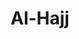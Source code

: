 ---
title: "Al-Hajj"
arabic: "الحج"
no: 22
arabic_no: ٢٢
ayah: 78
prev: al-anbiya
next: al-muminun
---